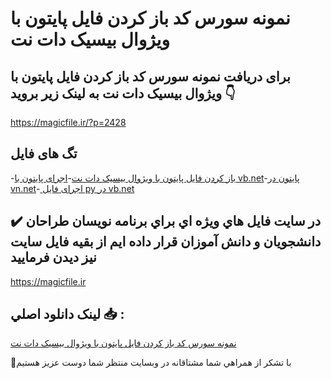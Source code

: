 # نمونه سورس کد باز کردن فایل پایتون با ویژوال بیسیک دات نت

## برای دریافت نمونه سورس کد باز کردن فایل پایتون با ویژوال بیسیک دات نت به لینک زیر بروید 👇

https://magicfile.ir/?p=2428

## تگ های فایل

-[باز کردن فایل پایتون با ویژوال بیسیک دات نت](https://magicfile.ir/product/%d8%a8%d8%a7%d8%b2%da%a9%d8%b1%d8%af%d9%86-%d9%81%d8%a7%db%8c%d9%84-%d9%be%d8%a7%db%8c%d8%aa%d9%88%d9%86-%d8%a8%d8%a7-%d9%88%db%8c%da%98%d9%88%d8%a7%d9%84-%d8%a8%db%8c%d8%b3%db%8c%da%a9-%d8%af%d8%a7%d8%aa-%d9%86%d8%aa/)-[اجرای پایتون با vb.net](https://magicfile.ir/product/%d8%a8%d8%a7%d8%b2%da%a9%d8%b1%d8%af%d9%86-%d9%81%d8%a7%db%8c%d9%84-%d9%be%d8%a7%db%8c%d8%aa%d9%88%d9%86-%d8%a8%d8%a7-%d9%88%db%8c%da%98%d9%88%d8%a7%d9%84-%d8%a8%db%8c%d8%b3%db%8c%da%a9-%d8%af%d8%a7%d8%aa-%d9%86%d8%aa/)-[پایتون در vn.net](https://magicfile.ir/product/%d8%a8%d8%a7%d8%b2%da%a9%d8%b1%d8%af%d9%86-%d9%81%d8%a7%db%8c%d9%84-%d9%be%d8%a7%db%8c%d8%aa%d9%88%d9%86-%d8%a8%d8%a7-%d9%88%db%8c%da%98%d9%88%d8%a7%d9%84-%d8%a8%db%8c%d8%b3%db%8c%da%a9-%d8%af%d8%a7%d8%aa-%d9%86%d8%aa/)-[ اجرای فایل py در vb.net](https://magicfile.ir/product/%d8%a8%d8%a7%d8%b2%da%a9%d8%b1%d8%af%d9%86-%d9%81%d8%a7%db%8c%d9%84-%d9%be%d8%a7%db%8c%d8%aa%d9%88%d9%86-%d8%a8%d8%a7-%d9%88%db%8c%da%98%d9%88%d8%a7%d9%84-%d8%a8%db%8c%d8%b3%db%8c%da%a9-%d8%af%d8%a7%d8%aa-%d9%86%d8%aa/)

## ✔️ در سايت فايل هاي ويژه اي براي برنامه نويسان طراحان دانشجويان و دانش آموزان قرار داده ايم از بقيه فايل سايت نيز ديدن فرماييد

https://magicfile.ir


## لينک دانلود اصلي 📥 :

[نمونه سورس کد باز کردن فایل پایتون با ویژوال بیسیک دات نت](https://magicfile.ir/product/%d8%a8%d8%a7%d8%b2%da%a9%d8%b1%d8%af%d9%86-%d9%81%d8%a7%db%8c%d9%84-%d9%be%d8%a7%db%8c%d8%aa%d9%88%d9%86-%d8%a8%d8%a7-%d9%88%db%8c%da%98%d9%88%d8%a7%d9%84-%d8%a8%db%8c%d8%b3%db%8c%da%a9-%d8%af%d8%a7%d8%aa-%d9%86%d8%aa/) 


🙏با تشکر از همراهي شما مشتاقانه در وبسایت منتظر شما دوست عزیز هستیم

